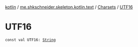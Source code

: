 [kotlin](../../index.md) / [me.shkschneider.skeleton.kotlin.text](../index.md) / [Charsets](index.md) / [UTF16](./-u-t-f16.md)

# UTF16

`const val UTF16: `[`String`](https://kotlinlang.org/api/latest/jvm/stdlib/kotlin/-string/index.html)